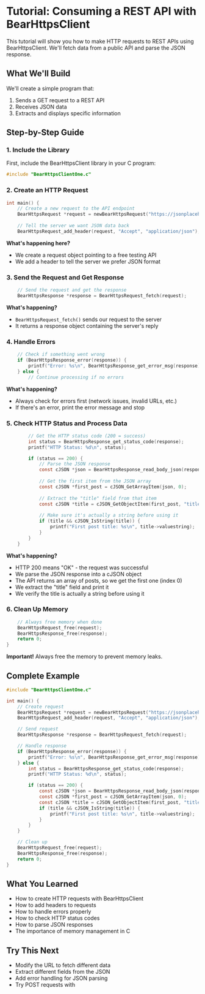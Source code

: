 # Tutorial: Consuming a REST API with BearHttpsClient

This tutorial will show you how to make HTTP requests to REST APIs using BearHttpsClient. We'll fetch data from a public API and parse the JSON response.

## What We'll Build

We'll create a simple program that:
1. Sends a GET request to a REST API
2. Receives JSON data
3. Extracts and displays specific information

## Step-by-Step Guide

### 1. Include the Library

First, include the BearHttpsClient library in your C program:

```c
#include "BearHttpsClientOne.c"
```

### 2. Create an HTTP Request

```c
int main() {
    // Create a new request to the API endpoint
    BearHttpsRequest *request = newBearHttpsRequest("https://jsonplaceholder.typicode.com/posts");
    
    // Tell the server we want JSON data back
    BearHttpsRequest_add_header(request, "Accept", "application/json");
```

**What's happening here?**
- We create a request object pointing to a free testing API
- We add a header to tell the server we prefer JSON format

### 3. Send the Request and Get Response

```c
    // Send the request and get the response
    BearHttpsResponse *response = BearHttpsRequest_fetch(request);
```

**What's happening?**
- `BearHttpsRequest_fetch()` sends our request to the server
- It returns a response object containing the server's reply

### 4. Handle Errors

```c
    // Check if something went wrong
    if (BearHttpsResponse_error(response)) {
        printf("Error: %s\n", BearHttpsResponse_get_error_msg(response));
    } else {
        // Continue processing if no errors
```

**What's happening?**
- Always check for errors first (network issues, invalid URLs, etc.)
- If there's an error, print the error message and stop

### 5. Check HTTP Status and Process Data

```c
        // Get the HTTP status code (200 = success)
        int status = BearHttpsResponse_get_status_code(response);
        printf("HTTP Status: %d\n", status);

        if (status == 200) {
            // Parse the JSON response
            const cJSON *json = BearHttpsResponse_read_body_json(response);
            
            // Get the first item from the JSON array
            const cJSON *first_post = cJSON_GetArrayItem(json, 0);
            
            // Extract the "title" field from that item
            const cJSON *title = cJSON_GetObjectItem(first_post, "title");
            
            // Make sure it's actually a string before using it
            if (title && cJSON_IsString(title)) {
                printf("First post title: %s\n", title->valuestring);
            }
        }
    }
```

**What's happening?**
- HTTP 200 means "OK" - the request was successful
- We parse the JSON response into a cJSON object
- The API returns an array of posts, so we get the first one (index 0)
- We extract the "title" field and print it
- We verify the title is actually a string before using it

### 6. Clean Up Memory

```c
    // Always free memory when done
    BearHttpsRequest_free(request);
    BearHttpsResponse_free(response);
    return 0;
}
```

**Important!** Always free the memory to prevent memory leaks.

## Complete Example

```c
#include "BearHttpsClientOne.c"

int main() {
    // Create request
    BearHttpsRequest *request = newBearHttpsRequest("https://jsonplaceholder.typicode.com/posts");
    BearHttpsRequest_add_header(request, "Accept", "application/json");

    // Send request
    BearHttpsResponse *response = BearHttpsRequest_fetch(request);

    // Handle response
    if (BearHttpsResponse_error(response)) {
        printf("Error: %s\n", BearHttpsResponse_get_error_msg(response));
    } else {
        int status = BearHttpsResponse_get_status_code(response);
        printf("HTTP Status: %d\n", status);

        if (status == 200) {
            const cJSON *json = BearHttpsResponse_read_body_json(response);
            const cJSON *first_post = cJSON_GetArrayItem(json, 0);
            const cJSON *title = cJSON_GetObjectItem(first_post, "title");
            if (title && cJSON_IsString(title)) {
                printf("First post title: %s\n", title->valuestring);
            }
        }
    }

    // Clean up
    BearHttpsRequest_free(request);
    BearHttpsResponse_free(response);
    return 0;
}
```

## What You Learned

- How to create HTTP requests with BearHttpsClient
- How to add headers to requests
- How to handle errors properly
- How to check HTTP status codes
- How to parse JSON responses
- The importance of memory management in C

## Try This Next

- Modify the URL to fetch different data
- Extract different fields from the JSON
- Add error handling for JSON parsing
- Try POST requests with